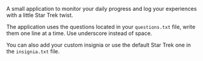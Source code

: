 A small application to monitor your daily progress and log your experiences with a little Star Trek twist.

The application uses the questions located in your `questions.txt` file, write them one line at a time.
Use underscore instead of space.

You can also add your custom insignia or use the default Star Trek one in the `insignia.txt` file.